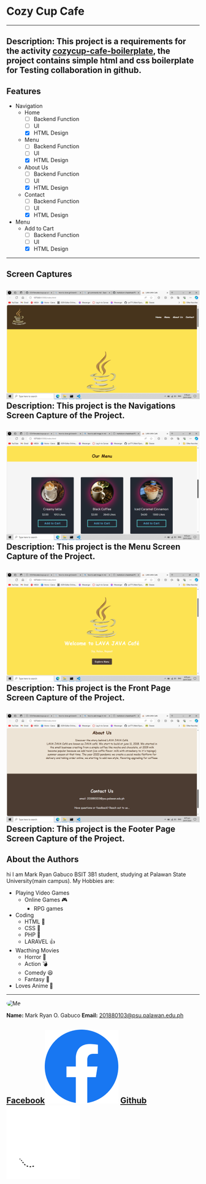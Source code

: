 # Cozy Cup Cafe #
---
**Description:**
            This project is a requirements for the activity [cozycup-cafe-boilerplate](https://github.com/CC6-Pancake/cozycup-cafe-boilerplate.git "cozycup-cafe-boilerplate"), the project contains simple html and css boilerplate for Testing collaboration in github.
---
## Features ##

- Navigation
  - Home
    - [ ] Backend Function
    - [ ] UI
    - [X] HTML Design
  - Menu
    - [ ] Backend Function
    - [ ] UI
    - [X] HTML Design
  - About Us
    - [ ] Backend Function
    - [ ] UI
    - [X] HTML Design
  - Contact
    - [ ] Backend Function
    - [ ] UI
    - [X] HTML Design    
- Menu
  - Add to Cart
    - [ ] Backend Function
    - [ ] UI
    - [X] HTML Design

----

## Screen Captures ##

![Navigations](img/Screenshot%20(5).png "Navigation")
 **Description:**
            This project is the Navigations Screen Capture of the Project.
---

![Menu](img/Screenshot%20(6).png "Menu")
 **Description:**
            This project is the Menu Screen Capture of the Project.
---

![Front Page](img/Screenshot%20(7).png "Front Page")
 **Description:**
            This project is the Front Page Screen Capture of the Project.
---

![Footer](img/Screenshot%20(8).png "About Page/Contact Us")
 **Description:**
            This project is the Footer Page Screen Capture of the Project.
---

## About the Authors ##

hi I am Mark Ryan Gabuco BSIT 3B1 student, studying at Palawan State University(main campus).
My Hobbies are: 
- Playing Video Games
  - Online Games :video_game:
    - RPG games 
- Coding
  - HTML :scroll:
  - CSS :art:
  - PHP :elephant:
  - LARAVEL :thumbsup:
- Wacthing Movies
  - Horror :hocho:
  - Action :bomb:
  - Comedy :laughing:
  - Fantasy :horse:
- Loves Anime :art:
---

<img src="https://avatars.githubusercontent.com/u/156725744?s=400&u=6e8a620cc7bc3982c28d6a1eeb7ba77b57aa2780&v=4" width="150px" alt="Me" style="border-radius:50%; margin: 0 auto">

**Name:**
Mark Ryan O. Gabuco
**Email:**
201880103@psu.palawan.edu.ph

[Facebook](https://web.facebook.com/rynFromPh/ "Facebook")![Facebook](img/Facebook.png "Facebook")
[Github](https://github.com/GABUC01 "Github")![Github](img/Github.png "Github")
---

